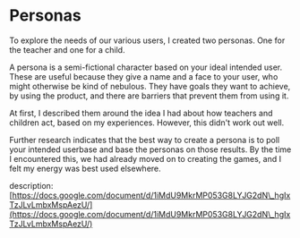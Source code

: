 # Personas

To explore the needs of our various users, I created two personas. One for the teacher and one for a child.

A persona is a semi-fictional character based on your ideal intended user. These are useful because they give a name and a face to your user, who might otherwise be kind of nebulous. They have goals they want to achieve, by using the product, and there are barriers that prevent them from using it.

At first, I described them around the idea I had about how teachers and children act, based on my experiences. However, this didn't work out well.&#x20;

Further research indicates that the best way to create a persona is to poll your intended userbase and base the personas on those results. By the time I encountered this, we had already moved on to creating the games, and I felt my energy was best used elsewhere.

description: [https://docs.google.com/document/d/1iMdU9MkrMP053G8LYJG2dN\_hgIxTzJLvLmbxMspAezU/](https://docs.google.com/document/d/1iMdU9MkrMP053G8LYJG2dN\_hgIxTzJLvLmbxMspAezU/)

